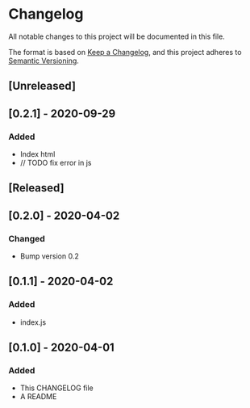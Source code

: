 # Changelog
All notable changes to this project will be documented in this file.

The format is based on [Keep a Changelog](https://keepachangelog.com/en/1.0.0/),
and this project adheres to [Semantic Versioning](https://semver.org/spec/v2.0.0.html).

## [Unreleased]

## [0.2.1] - 2020-09-29
### Added
- Index html 
- // TODO fix error in js

## [Released]

## [0.2.0] - 2020-04-02
### Changed
- Bump version 0.2

## [0.1.1] - 2020-04-02
### Added
- index.js

## [0.1.0] - 2020-04-01
### Added
- This CHANGELOG file 
- A README
